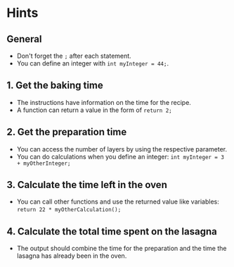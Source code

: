 # Hints

## General

- Don't forget the `;` after each statement.
- You can define an integer with `int myInteger = 44;`.

## 1. Get the baking time

- The instructions have information on the time for the recipe.
- A function can return a value in the form of `return 2;`

## 2. Get the preparation time

- You can access the number of layers by using the respective parameter.
- You can do calculations when you define an integer: `int myInteger = 3 + myOtherInteger;`

## 3. Calculate the time left in the oven

- You can call other functions and use the returned value like variables: `return 22 * myOtherCalculation();`

## 4. Calculate the total time spent on the lasagna

- The output should combine the time for the preparation and the time the lasagna has already been in the oven.
